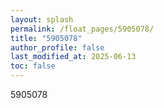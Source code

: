 ```yaml
---
layout: splash
permalink: /float_pages/5905078/
title: "5905078"
author_profile: false
last_modified_at: 2025-06-13
toc: false
---
```

 
5905078
